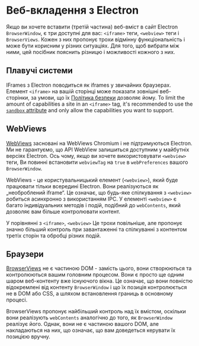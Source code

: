 # Веб-вкладення з Electron

Якщо ви хочете вставити (третій частина) веб-вміст в сайт Electron `BrowserWindow`, є три доступні для вас: `<iframe>` теги, `<webview>` теги і `BrowserViews`. Кожен з них пропонує трохи відмінну функціональність і може бути корисним у різних ситуаціях. Для того, щоб вибрати між ними, цей посібник пояснить різницю і можливості кожного з них.

## Плавучі системи

IFrames з Electron поводиться як iframes у звичайних браузерах. Елемент `<iframe>` на вашій сторінці може показати зовнішні веб-сторінки, за умови, що їх [Політика безпеки](https://developer.mozilla.org/en-US/docs/Web/HTTP/CSP) дозволяє йому. To limit the amount of capabilities a site in an `<iframe>` tag, it's recommended to use the [`sandbox` attribute](https://developer.mozilla.org/en-US/docs/Web/HTML/Element/iframe#attr-sandbox) and only allow the capabilities you want to support.

## WebViews

[WebViews](../api/webview-tag.md) засновані на WebViews Chromium і не підтримуються Electron. Ми не гарантуємо, що API WebView залишиться доступним у майбутніх версіях Electron. Ось чому, якщо ви хочете використовувати `<webview>` теги, Ви повинні встановити `webviewTag` на `true` в `webPreferences` вашого `BrowserWindow`.

WebViews - це користувальницький елемент (`<webview>`), який буде працювати тільки всередині Electron. Вони реалізуються як „необроблений iframe“. Це означає, що будь-яке спілкування з `<webview>` робиться асинхронно з використанням IPC. У елементі `<webview>` є багато індивідуальних методів і подій, подібний до `webContents`, який дозволяє вам більше контролювати контент.

У порівнянні з `<iframe>`, `<webview>` Це трохи повільніше, але пропонує значно більший контроль при завантаженні та спілкуванні з контентом третіх сторін та обробці різних подій.

## Браузери

[BrowserViews](../api/browser-view.md) не є частиною DOM - замість цього, вони створюються та контролюються вашим головним процесом. Вони є просто ще одним шаром веб-контенту вже існуючого вікна. Це означає, що вони повністю відокремлені від контенту `BrowserWindow` і що їх позиція контролюється не в DOM або CSS, а шляхом встановлення границь в основному процесі.

BrowserViews пропонує найбільший контроль над їх вмістом, оскільки вони реалізують `webContents` аналогічно до того, як `BrowserWindow` реалізує його. Однак, вони не є частиною вашого DOM, але накладаються на них, що означає, що вам доведеться керувати їх позицією вручну.

